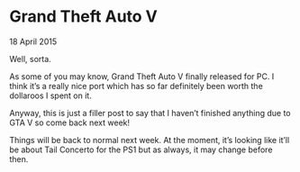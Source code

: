 # Grand Theft Auto V
18 April 2015

Well, sorta.

As some of you may know, Grand Theft Auto V finally released for PC. I think it’s a really nice port which has so far definitely been worth the dollaroos I spent on it.

Anyway, this is just a filler post to say that I haven’t finished anything due to GTA V so come back next week!

Things will be back to normal next week. At the moment, it’s looking like it’ll be about Tail Concerto for the PS1 but as always, it may change before then.